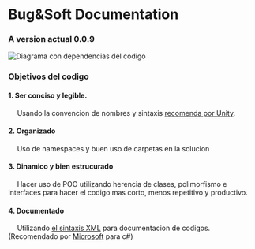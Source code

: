 # Bug&Soft Documentation

### A version actual 0.0.9
![Diagrama con dependencias del codigo](https://github.com/DrAsin/Bug_and_Soft/blob/master/Documentacion/0.0.8/ClassDiagram.png)

### Objetivos del codigo
#### 1. Ser conciso y legible.
&emsp; Usando la convencion de nombres y sintaxis [recomenda por Unity](https://learn.unity.com/tutorial/conventions-and-syntax#).
#### 2. Organizado
&emsp; Uso de namespaces y buen uso de carpetas en la solucion
#### 3. Dinamico y bien estrucurado
&emsp; Hacer uso de POO utilizando herencia de clases, polimorfismo e interfaces para hacer el codigo mas corto, menos repetitivo y productivo.
#### 4. Documentado
&emsp; Utilizando [el sintaxis XML](https://www.doxygen.nl/manual/xmlcmds.html) para documentacion de codigos. (Recomendado por [Microsoft](https://docs.microsoft.com/en-us/dotnet/csharp/language-reference/xmldoc/recommended-tags) para c#)